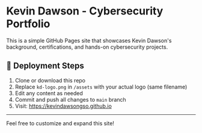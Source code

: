 # Kevin Dawson - Cybersecurity Portfolio

This is a simple GitHub Pages site that showcases Kevin Dawson's background, certifications, and hands-on cybersecurity projects.

## 🚀 Deployment Steps
1. Clone or download this repo
2. Replace `kd-logo.png` in `/assets` with your actual logo (same filename)
3. Edit any content as needed
4. Commit and push all changes to `main` branch
5. Visit: https://kevindawsongso.github.io

---
Feel free to customize and expand this site!
